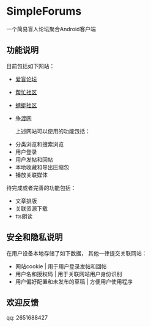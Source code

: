 # SimpleForums
一个简易盲人论坛聚合Android客户端

## 功能说明

  目前包括如下网站：

- [爱盲论坛](https://www.aimang.net/)
- [帮忙社区](http://bbs.abm365.cn/)
- [蜻蜓社区](http://www.qt.hk/)
- [争渡网](http://www.zd.hk/)

  上述网站可以使用的功能包括：

* 分类浏览和搜索浏览
* 用户登录
* 用户发帖和回帖
* 本地收藏和导出压缩包
* 播放关联媒体

待完成或者完善的功能包括：

* 文章排版
* 关联资源下载
* tts朗读

## 安全和隐私说明

  在用户设备本地存储了如下数据， 其他一律提交关联网站：

* 网站cookie | 用于用户登录发帖和回帖
* 用户名和授权码 | 用于关联网站用户身份识别
* 用户偏好配置和未发布的草稿 | 方便用户使用程序

## 欢迎反馈

qq: 2651688427
